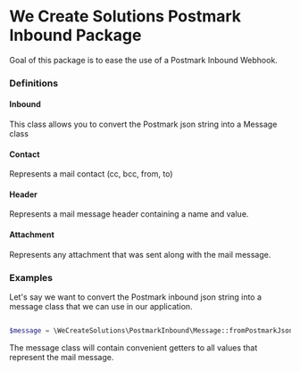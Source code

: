 # We Create Solutions Postmark Inbound Package 

Goal of this package is to ease the use of a Postmark Inbound Webhook. 


### Definitions

#### Inbound

This class allows you to convert the Postmark json string into a Message class

#### Contact

Represents a mail contact (cc, bcc, from, to)

#### Header 

Represents a mail message header containing a name and value. 

#### Attachment

Represents any attachment that was sent along with the mail message. 


### Examples 

Let's say we want to convert the Postmark inbound json string into a message 
class that we can use in our application. 

```php

$message = \WeCreateSolutions\PostmarkInbound\Message::fromPostmarkJson($postmarkJson);

```

The message class will contain convenient getters to all values that represent the mail message.
